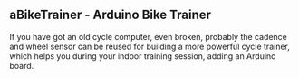 ## aBikeTrainer - Arduino Bike Trainer
If you have got an old cycle computer, even broken, probably the cadence and wheel sensor can be reused for building a more powerful cycle trainer, which helps you during your indoor training session, adding an Arduino board.
